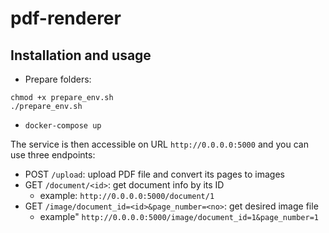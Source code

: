 # pdf-renderer

## Installation and usage
* Prepare folders:
```
chmod +x prepare_env.sh 
./prepare_env.sh
```
* `docker-compose up`

The service is then accessible on URL `http://0.0.0.0:5000` and you can use three endpoints:

* POST `/upload`: upload PDF file and convert its pages to images
* GET `/document/<id>`: get document info by its ID
    * example: `http://0.0.0.0:5000/document/1`
* GET `/image/document_id=<id>&page_number=<no>`: get desired image file 
    * example" `http://0.0.0.0:5000/image/document_id=1&page_number=1`
